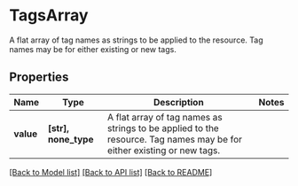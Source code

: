 # TagsArray

A flat array of tag names as strings to be applied to the resource. Tag names may be for either existing or new tags.

## Properties
Name | Type | Description | Notes
------------ | ------------- | ------------- | -------------
**value** | **[str], none_type** | A flat array of tag names as strings to be applied to the resource. Tag names may be for either existing or new tags. | 

[[Back to Model list]](../README.md#documentation-for-models) [[Back to API list]](../README.md#documentation-for-api-endpoints) [[Back to README]](../README.md)


